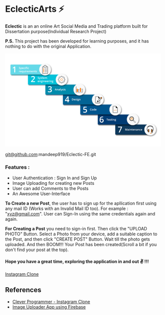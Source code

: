 # EclecticArts ⚡

<b>Eclectic</b> is an an online Art Social Media and Trading platform built for Dissertation purpose(Individual Research Project)

<b>P.S.</b> This project has been developed for learning purposes, and it has nothing to do with the original Application.

![](https://raw.githubusercontent.com/mandeep919/Eclectic-FE/main/public/images/screencapture.png)

git@github.com:mandeep919/Eclectic-FE.git

### Features :

- User Authentication : Sign In and Sign Up
- Image Uploading for creating new Posts
- User can add Comments to the Posts
- An Awesome User-Interface

<b>To Create a new Post</b>, the user has to sign up for the apllication first using any mail ID (Works with an Invalid Mail ID too). For example : "xyz@gmail.com". User can Sign-In using the same credentials again and again.

<b>For Creating a Post</b> you need to sign-in first. Then click the "UPLOAD PHOTO" Button. Select a Photo from your device, add a suitable caption to the Post, and then click "CREATE POST" Button. Wait till the photo gets uploaded. And then BOOM!!! Your Post has been created(Scroll a bit if you don't find your post at the top).

#### Hope you have a great time, exploring the application in and out ✌ !!!

[Instagram Clone](https://eclecticarts.com)

## References

- [Clever Programmer - Instagram Clone](https://www.youtube.com/watch?v=f7T48W0cwXM&list=PLgxM_xd-x_qHa6ErJkxh4wIRc7Q36AMfC&index=4)
- [Image Uploader App using Firebase](https://www.youtube.com/watch?v=34f_SO7SWVA)
